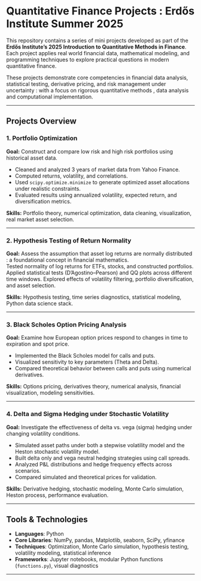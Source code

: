 # Quantitative Finance Projects : Erdős Institute Summer 2025

This repository contains a series of mini projects developed as part of the **Erdős Institute’s 2025 Introduction to Quantitative Methods in Finance**. Each project applies real world financial data, mathematical modeling, and programming techniques to explore practical questions in modern quantitative finance.

These projects demonstrate core competencies in financial data analysis, statistical testing, derivative pricing, and risk management under uncertainty : with a focus on rigorous quantitative methods , data analysis and  computational implementation.

---

## Projects Overview

### 1. Portfolio Optimization  
**Goal:** Construct and compare low risk and high risk portfolios using historical asset data.  
- Cleaned and analyzed 3 years of market data from Yahoo Finance.
- Computed returns, volatility, and correlations.
- Used `scipy.optimize.minimize` to generate optimized asset allocations under realistic constraints.
- Evaluated results using annualized volatility, expected return, and diversification metrics.

**Skills:** Portfolio theory, numerical optimization, data cleaning, visualization, real market asset selection.

---

### 2. Hypothesis Testing of Return Normality  
**Goal:** Assess the assumption that asset log returns are normally distributed : a foundational concept in financial mathematics.  
 Tested normality of log returns for ETFs, stocks, and constructed portfolios.
 Applied statistical tests (D’Agostino–Pearson) and QQ plots across different time windows.
 Explored effects of volatility filtering, portfolio diversification, and asset selection.

**Skills:** Hypothesis testing, time series diagnostics, statistical modeling, Python data science stack.

---

### 3. Black Scholes Option Pricing Analysis  
**Goal:** Examine how European option prices respond to changes in time to expiration and spot price.  
- Implemented the Black Scholes model for calls and puts.
- Visualized sensitivity to key parameters (Theta and Delta).
- Compared theoretical behavior between calls and puts using numerical derivatives.

**Skills:** Options pricing, derivatives theory, numerical analysis, financial visualization, modeling sensitivities.

---

### 4. Delta and Sigma Hedging under Stochastic Volatility  
**Goal:** Investigate the effectiveness of delta vs. vega (sigma) hedging under changing volatility conditions.  
- Simulated asset paths under both a stepwise volatility model and the Heston stochastic volatility model.
- Built delta only and vega neutral hedging strategies using call spreads.
- Analyzed P&L distributions and hedge frequency effects across scenarios.
- Compared simulated and theoretical prices for validation.

**Skills:** Derivative hedging, stochastic modeling, Monte Carlo simulation, Heston process, performance evaluation.

---

## Tools & Technologies

- **Languages**: Python
- **Core Libraries**: NumPy, pandas, Matplotlib, seaborn, SciPy, yfinance
- **Techniques**: Optimization, Monte Carlo simulation, hypothesis testing, volatility modeling, statistical inference
- **Frameworks**: Jupyter notebooks, modular Python functions (`functions.py`), visual diagnostics

---


